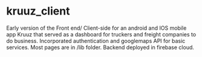 # kruuz_client

Early version of the Front end/ Client-side for an android and IOS mobile app Kruuz that served as a dashboard for truckers and freight companies to do business. Incorporated authentication and googlemaps API for basic services. Most pages are in /lib folder. Backend deployed in firebase cloud.

